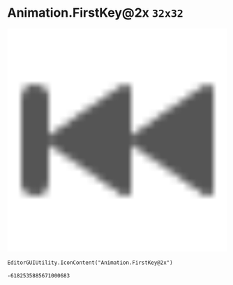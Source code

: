# Animation.FirstKey@2x `32x32`
<img src="/img/Animation.FirstKey@2x.png" width=512 height=512>

``` CSharp
EditorGUIUtility.IconContent("Animation.FirstKey@2x")
```
```
-6182535885671000683
```
